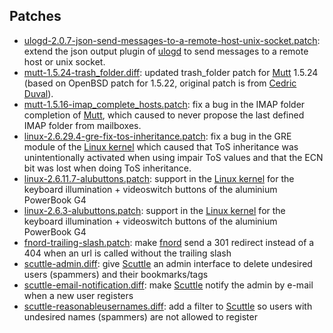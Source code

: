 <h2>Patches</h2>

<ul>
<li><a href="ulogd-2.0.7-json-send-messages-to-a-remote-host-unix-socket.patch">ulogd-2.0.7-json-send-messages-to-a-remote-host-unix-socket.patch</a>: extend the json output plugin of <a href="https://netfilter.org/projects/ulogd/index.html">ulogd</a> to send messages to a remote host or unix socket.</li>
<li><a href="mutt-1.5.24-trash_folder.diff">mutt-1.5.24-trash_folder.diff</a>: updated trash_folder patch for <a href="http://www.mutt.org/">Mutt</a> 1.5.24 (based on OpenBSD patch for 1.5.22, original patch is from <a href="http://cedricduval.free.fr/mutt/patches/">Cedric Duval</a>).</li>
<li><a href="mutt-1.5.16-imap_complete_hosts.patch">mutt-1.5.16-imap_complete_hosts.patch</a>: fix a bug in the IMAP folder completion of <a href="http://www.mutt.org/">Mutt</a>, which caused to never propose the last defined IMAP folder from mailboxes.</li>
<li><a href="linux-2.6.29.4-gre-fix-tos-inheritance.patch">linux-2.6.29.4-gre-fix-tos-inheritance.patch</a>: fix a bug in the GRE module of the <a href="https://www.kernel.org/">Linux kernel</a> which caused that ToS inheritance was unintentionally activated when using impair ToS values and that the ECN bit was lost when doing ToS inheritance.</li>
<li><a href="linux-2.6.11.7-alubuttons.patch">linux-2.6.11.7-alubuttons.patch</a>: support in the <a href="https://www.kernel.org/">Linux kernel</a> for the keyboard illumination + videoswitch buttons of the aluminium PowerBook G4</li>
<li><a href="linux-2.6.3-alubuttons.patch">linux-2.6.3-alubuttons.patch</a>: support in the <a href="https://www.kernel.org/">Linux kernel</a> for the keyboard illumination + videoswitch buttons of the aluminium PowerBook G4</li>
<li><a href="fnord-trailing-slash.patch">fnord-trailing-slash.patch</a>: make <a href="http://www.fefe.de/fnord/">fnord</a> send a 301 redirect instead of a 404 when an url is called without the trailing slash</li>
<li><a href="scuttle-admin.diff">scuttle-admin.diff</a>: give <a href="http://scuttle.org/">Scuttle</a> an admin interface to delete undesired users (spammers) and their bookmarks/tags</li>
<li><a href="scuttle-email-notification.diff">scuttle-email-notification.diff</a>: make <a href="http://scuttle.org/">Scuttle</a> notify the admin by e-mail when a new user registers</li>
<li><a href="scuttle-reasonableusernames.diff">scuttle-reasonableusernames.diff</a>: add a filter to <a href="http://scuttle.org/">Scuttle</a> so users with undesired names (spammers) are not allowed to register</li>
</ul>
